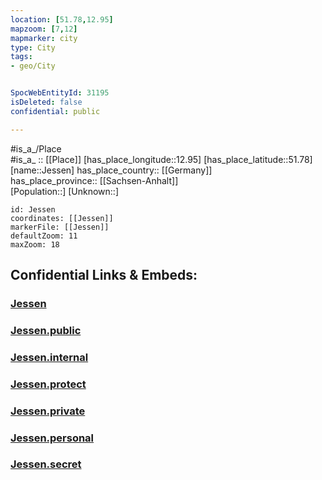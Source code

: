 ```yaml
---
location: [51.78,12.95] 
mapzoom: [7,12] 
mapmarker: city 
type: City
tags:
- geo/City


SpocWebEntityId: 31195
isDeleted: false
confidential: public

---
```

#is_a_/Place  
#is_a_ :: [[Place]] 
[has_place_longitude::12.95] 
[has_place_latitude::51.78] 
[name::Jessen] 
has_place_country:: [[Germany]]  
has_place_province:: [[Sachsen-Anhalt]]  
[Population::] 
[Unknown::] 


```leaflet
id: Jessen
coordinates: [[Jessen]] 
markerFile: [[Jessen]] 
defaultZoom: 11 
maxZoom: 18
```


## Confidential Links & Embeds: 

### [Jessen](/_Standards/Earth/Continent/Europe/Europe~Central/Germany/Germany~East/Sachsen-Anhalt/counties~SA/Wittenberg/cities~Wittenberg/Jessen~Elster/City/Jessen.md) 

### [Jessen.public](/_public/Earth/Continent/Europe/Europe~Central/Germany/Germany~East/Sachsen-Anhalt/counties~SA/Wittenberg/cities~Wittenberg/Jessen~Elster/City/Jessen.public.md) 

### [Jessen.internal](/_internal/Earth/Continent/Europe/Europe~Central/Germany/Germany~East/Sachsen-Anhalt/counties~SA/Wittenberg/cities~Wittenberg/Jessen~Elster/City/Jessen.internal.md) 

### [Jessen.protect](/_protect/Earth/Continent/Europe/Europe~Central/Germany/Germany~East/Sachsen-Anhalt/counties~SA/Wittenberg/cities~Wittenberg/Jessen~Elster/City/Jessen.protect.md) 

### [Jessen.private](/_private/Earth/Continent/Europe/Europe~Central/Germany/Germany~East/Sachsen-Anhalt/counties~SA/Wittenberg/cities~Wittenberg/Jessen~Elster/City/Jessen.private.md) 

### [Jessen.personal](/_personal/Earth/Continent/Europe/Europe~Central/Germany/Germany~East/Sachsen-Anhalt/counties~SA/Wittenberg/cities~Wittenberg/Jessen~Elster/City/Jessen.personal.md) 

### [Jessen.secret](/_secret/Earth/Continent/Europe/Europe~Central/Germany/Germany~East/Sachsen-Anhalt/counties~SA/Wittenberg/cities~Wittenberg/Jessen~Elster/City/Jessen.secret.md)

